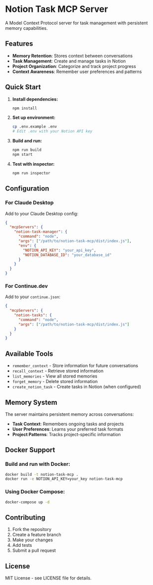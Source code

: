 # Notion Task MCP Server

A Model Context Protocol server for task management with persistent memory capabilities.

## Features

- **Memory Retention**: Stores context between conversations
- **Task Management**: Create and manage tasks in Notion
- **Project Organization**: Categorize and track project progress
- **Context Awareness**: Remember user preferences and patterns

## Quick Start

1. **Install dependencies:**
   ```bash
   npm install
   ```

2. **Set up environment:**
   ```bash
   cp .env.example .env
   # Edit .env with your Notion API key
   ```

3. **Build and run:**
   ```bash
   npm run build
   npm start
   ```

4. **Test with inspector:**
   ```bash
   npm run inspector
   ```

## Configuration

### For Claude Desktop

Add to your Claude Desktop config:

```json
{
  "mcpServers": {
    "notion-task-manager": {
      "command": "node",
      "args": ["/path/to/notion-task-mcp/dist/index.js"],
      "env": {
        "NOTION_API_KEY": "your_api_key",
        "NOTION_DATABASE_ID": "your_database_id"
      }
    }
  }
}
```

### For Continue.dev

Add to your `continue.json`:

```json
{
  "mcpServers": {
    "notion-tasks": {
      "command": "node",
      "args": ["/path/to/notion-task-mcp/dist/index.js"]
    }
  }
}
```

## Available Tools

- `remember_context` - Store information for future conversations
- `recall_context` - Retrieve stored information
- `list_memories` - View all stored memories
- `forget_memory` - Delete stored information
- `create_notion_task` - Create tasks in Notion (when configured)

## Memory System

The server maintains persistent memory across conversations:

- **Task Context**: Remembers ongoing tasks and projects
- **User Preferences**: Learns your preferred task formats
- **Project Patterns**: Tracks project-specific information

## Docker Support

### Build and run with Docker:

```bash
docker build -t notion-task-mcp .
docker run -e NOTION_API_KEY=your_key notion-task-mcp
```

### Using Docker Compose:

```bash
docker-compose up -d
```

## Contributing

1. Fork the repository
2. Create a feature branch
3. Make your changes
4. Add tests
5. Submit a pull request

## License

MIT License - see LICENSE file for details.
